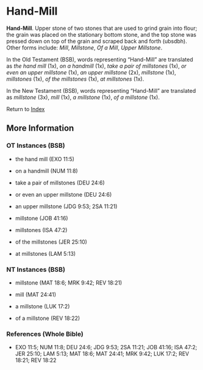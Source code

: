 # Hand-Mill
**Hand-Mill**. 
Upper stone of two stones that are used to grind grain into flour; the grain was placed on the stationary bottom stone, and the top stone was pressed down on top of the grain and scraped back and forth (ubsdbh). 
Other forms include: 
*Mill*, *Millstone*, *Of a Mill*, *Upper Millstone*. 


In the Old Testament (BSB), words representing “Hand-Mill” are translated as 
*the hand mill* (1x), *on a handmill* (1x), *take a pair of millstones* (1x), *or even an upper millstone* (1x), *an upper millstone* (2x), *millstone* (1x), *millstones* (1x), *of the millstones* (1x), *at millstones* (1x). 


In the New Testament (BSB), words representing “Hand-Mill” are translated as 
*millstone* (3x), *mill* (1x), *a millstone* (1x), *of a millstone* (1x). 


Return to [Index](00-Index.md)

## More Information

### OT Instances (BSB)

* the hand mill (EXO 11:5)

* on a handmill (NUM 11:8)

* take a pair of millstones (DEU 24:6)

* or even an upper millstone (DEU 24:6)

* an upper millstone (JDG 9:53; 2SA 11:21)

* millstone (JOB 41:16)

* millstones (ISA 47:2)

* of the millstones (JER 25:10)

* at millstones (LAM 5:13)



### NT Instances (BSB)

* millstone (MAT 18:6; MRK 9:42; REV 18:21)

* mill (MAT 24:41)

* a millstone (LUK 17:2)

* of a millstone (REV 18:22)



### References (Whole Bible)

* EXO 11:5; NUM 11:8; DEU 24:6; JDG 9:53; 2SA 11:21; JOB 41:16; ISA 47:2; JER 25:10; LAM 5:13; MAT 18:6; MAT 24:41; MRK 9:42; LUK 17:2; REV 18:21; REV 18:22



